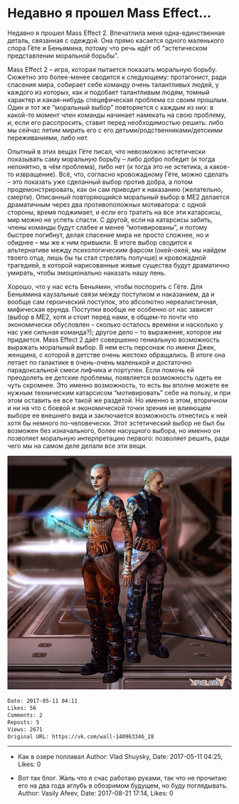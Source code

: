 # Недавно я прошел Mass Effect...

Недавно я прошел Mass Effect 2. Впечатлила меня одна-единственная деталь, связанная с одеждой. Она прямо касается одного маленького спора Гёте и Беньямина, потому что речь идёт об “эстетическом представлении моральной борьбы”.

Mass Effect 2 – игра, которая пытается показать моральную борьбу. Сюжетно это более-менее сводится к следующему: протагонист, ради спасения мира, собирает себе команду очень талантливых людей, у каждого из которых, как и подобает талантливым людям, томный характер и какая-нибудь специфическая проблема со своим прошлым. Один и тот же “моральный выбор” повторяется с каждым из них: в какой-то момент член команды начинает намекать на свою проблему, и, если его расспросить, ставит перед необходимостью решить: либо мы сейчас летим мирить его с его детьми/родственниками/детскими переживаниями, либо нет. 

Опытный в этих вещах Гёте писал, что невозможно эстетически показывать саму моральную борьбу – либо добро победит (и тогда непонятно, в чём проблема), либо нет (и тогда это не эстетика, а какое-то извращение). Всё, что, согласно кровожадному Гёте, можно сделать – это показать уже сделанный выбор против добра, а потом продемонстрировать, как он сам приводит к наказанию (желательно, смерти). Описанный повторяющийся моральный выбор в ME2 делается драматичным через два противоположных мотиватора: с одной стороны, время поджимает, и если его тратить на все эти катарсисы, мир можно не успеть спасти. С другой, если на катарсисы забить, члены команды будут слабее и менее “мотивированы”, и потому быстрее погибнут, делая спасение мира не просто сложнее, но и обиднее – мы же к ним привыкли. В итоге выбор сводится к альтернативе между психологическим фарсом (окей-окей, мы найдем твоего отца, лишь бы ты стал стрелять получше) и кровожадной трагедией, в которой нарисованные живые существа будут драматично умирать, чтобы эмоционально наказать нашу лень. 

Хорошо, что у нас есть Беньямин, чтобы поспорить с Гёте. Для Беньямина каузальные связи между поступком и наказанием, да и вообще сам героический поступок, это абсолютно нереалистичная, мифическая ерунда. Поступки вообще не особенно от нас зависят (выбор в ME2, хотя и стоит перед нами, в общем-то почти что экономически обусловлен – сколько осталось времени и насколько у нас уже сильная команда?); другое дело – то выражение, которое им придается. Mass Effect 2 даёт совершенно гениальную возможность выражать моральный выбор. В нем есть персонаж по имени Джек, женщина, с которой в детстве очень жестоко обращались. В итоге она летает по галактике в очень-очень маленькой и достаточно парадоксальной смеси лифчика и портупеи. Если помочь ей преодолеть ее детские проблемы, появляется возможность одеть ее чуть скромнее. Это именно возможность, то есть вы вполне можете ее нужным техническим катарсисом “мотивировать” себе на пользу, и при этом оставить ее все такой же раздетой. Но именно в этом, вторичном и ни на что с боевой и экономической точки зрения не влияющем выборе ее внешнего вида и заключается возможность отнестись к ней хотя бы немного по-человечески. Этот эстетический выбор не был бы возможен без изначального, более насущного выбора, но именно он позволяет моральную интерпретацию первого: позволяет решить, ради чего мы на самом деле делали все эти вещи.

![](attachments/456239047.jpg)

    Date: 2017-05-11 04:11
    Likes: 56
    Comments: 2
    Reposts: 5
    Views: 2671
    Original URL: https://vk.com/wall-140963346_28



--------------------

  * Как в озере поплавал
    Author: Vlad Shuysky, Date: 2017-05-11 04:25, Likes: 0


  * Вот так блог. Жаль что я счас работаю руками, так что не прочитаю его на два года аглубь в обозримом будущем, но буду поглядывать.
    Author: Vasily Afeev, Date: 2017-08-21 17:14, Likes: 0

